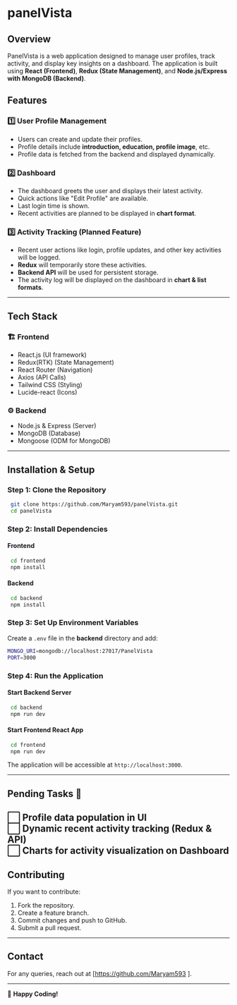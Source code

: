 ﻿# panelVista

## Overview
PanelVista is a web application designed to manage user profiles, track activity, and display key insights on a dashboard. The application is built using **React (Frontend)**, **Redux (State Management)**, and **Node.js/Express with MongoDB (Backend)**.

## Features
### 1️⃣ User Profile Management
- Users can create and update their profiles.
- Profile details include **introduction, education, profile image**, etc.
- Profile data is fetched from the backend and displayed dynamically.

### 2️⃣ Dashboard
- The dashboard greets the user and displays their latest activity.
- Quick actions like "Edit Profile" are available.
- Last login time is shown.
- Recent activities are planned to be displayed in **chart format**.

### 3️⃣ Activity Tracking (Planned Feature)
- Recent user actions like login, profile updates, and other key activities will be logged.
- **Redux** will temporarily store these activities.
- **Backend API** will be used for persistent storage.
- The activity log will be displayed on the dashboard in **chart & list formats**.

---
## Tech Stack
### 🏗 **Frontend**
- React.js (UI framework)
- Redux(RTK) (State Management)
- React Router (Navigation)
- Axios (API Calls)
- Tailwind CSS (Styling)
- Lucide-react (Icons)

### ⚙ **Backend**
- Node.js & Express (Server)
- MongoDB (Database)
- Mongoose (ODM for MongoDB)

---
## Installation & Setup
### **Step 1: Clone the Repository**
```sh
 git clone https://github.com/Maryam593/panelVista.git
 cd panelVista
```

### **Step 2: Install Dependencies**
#### Frontend
```sh
 cd frontend
 npm install
```
#### Backend
```sh
 cd backend
 npm install
```

### **Step 3: Set Up Environment Variables**
Create a `.env` file in the **backend** directory and add:
```sh
MONGO_URI=mongodb://localhost:27017/PanelVista
PORT=3000
```

### **Step 4: Run the Application**
#### Start Backend Server
```sh
 cd backend
 npm run dev
```
#### Start Frontend React App
```sh
 cd frontend
 npm run dev
```
The application will be accessible at `http://localhost:3000`.

---
## Pending Tasks 🚧 
⬜ **Profile data population in UI**  
⬜ **Dynamic recent activity tracking (Redux & API)**  
⬜ **Charts for activity visualization on Dashboard**  
---
## Contributing
If you want to contribute:
1. Fork the repository.
2. Create a feature branch.
3. Commit changes and push to GitHub.
4. Submit a pull request.

---
## Contact
For any queries, reach out at [https://github.com/Maryam593 ].

---
🚀 **Happy Coding!**

